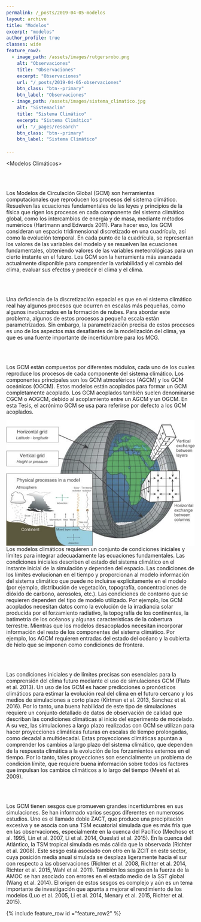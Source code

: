 ```yaml
---
permalink: /_posts/2019-04-05-modelos
layout: archive
title: "Modelos"
excerpt: "modelos"
author_profile: true 
classes: wide
feature_row2: 
  - image_path: /assets/images/rutgersrobo.png
    alt: "Observaciones"
    title: "Observaciones"
    excerpt: "Observaciones"
    url: "/_posts/2019-04-05-observaciones"
    btn_class: "btn--primary"
    btn_label: "Observaciones"
  - image_path: /assets/images/sistema_climatico.jpg
    alt: "Sistemaclim"
    title: "Sistema Climático"
    excerpt: "Sistema Climático"
    url: "/_pages/research"
    btn_class: "btn--primary"
    btn_label: "Sistema Climático"    

---
```

<Modelos Climáticos>


<br/><br/>

Los Modelos de Circulación Global (GCM) son herramientas computacionales que reproducen los procesos del sistema climático. Resuelven las ecuaciones fundamentales de las leyes y principios de la física que rigen los procesos en cada componente del sistema climático global, como los intercambios de energía y de masa, mediante métodos numéricos (Hartmann and Edwards 2011). Para hacer eso, los GCM consideran un espacio tridimensional discretizado en una cuadrícula, así como la evolución temporal. En cada punto de la cuadrícula, se representan los valores de las variables del modelo y se resuelven las ecuaciones fundamentales, obteniendo valores de las variables meteorológicas para un cierto instante en el futuro. Los GCM son la herramienta más avanzada actualmente disponible para comprender la variabilidad y el cambio del clima, evaluar sus efectos y predecir el clima y el clima.

<br/><br/>

Una deficiencia de la discretización espacial es que en el sistema climático real hay algunos procesos que ocurren en escalas más pequeñas, como algunos involucrados en la formación de nubes. Para abordar este problema, algunos de estos procesos a pequeña escala están parametrizados. Sin embargo, la parametrización precisa de estos procesos es uno de los aspectos más desafiantes de la modelización del clima, ya que es una fuente importante de incertidumbre para los MCG.

<br/><br/>

Los GCM están compuestos por diferentes módulos, cada uno de los cuales reproduce los procesos de cada componente del sistema climático. Los componentes principales son los GCM atmosféricos (AGCM) y los GCM oceánicos (OGCM). Estos modelos están acoplados para formar un GCM completamente acoplado. Los GCM acoplados también suelen denominarse CGCM o AOGCM, debido al acoplamiento entre un AGCM y un OGCM. En esta Tesis, el acrónimo GCM se usa para referirse por defecto a los GCM acoplados. 

<img src="/assets/images/research/figGCM.png"
     alt="alker"
     width="600"
     description="Representación esquemática un modelo de circulación general o GCM (General Circulation Model). Tomado de Edwards et al. 2011."
     style="float: left; margin-right: 10px;" />
     
     
Los modelos climáticos requieren un conjunto de condiciones iniciales y límites para integrar adecuadamente las ecuaciones fundamentales. Las condiciones iniciales describen el estado del sistema climático en el instante inicial de la simulación y dependen del espacio. Las condiciones de los límites evolucionan en el tiempo y proporcionan al modelo información del sistema climático que puede no incluirse explícitamente en el modelo (por ejemplo, distribución de vegetación, topografía, concentraciones de dióxido de carbono, aerosoles, etc.). Las condiciones de contorno que se requieren dependen del tipo de modelo utilizado. Por ejemplo, los GCM acoplados necesitan datos como la evolución de la irradiancia solar producida por el forzamiento radiativo, la topografía de los continentes, la batimetría de los océanos y algunas características de la cobertura terrestre. Mientras que los modelos desacoplados necesitan incorporar información del resto de los componentes del sistema climático. Por ejemplo, los AGCM requieren entradas del estado del océano y la cubierta de hielo que se imponen como condiciones de frontera.

<br/><br/>

Las condiciones iniciales y de límites precisas son esenciales para la comprensión del clima futuro mediante el uso de simulaciones GCM (Flato et al. 2013). Un uso de los GCM es hacer predicciones o pronósticos climáticos para estimar la evolución real del clima en el futuro cercano y los medios de simulaciones a corto plazo (Kirtman et al. 2013, Sanchez et al. 2016). Por lo tanto, una buena habilidad de este tipo de simulaciones requiere un conjunto detallado de datos de observación de calidad que describan las condiciones climáticas al inicio del experimento de modelado. A su vez, las simulaciones a largo plazo realizadas con GCM se utilizan para hacer proyecciones climáticas futuras en escalas de tiempo prolongadas, como decadal a multidecadal. Estas proyecciones climáticas apuntan a comprender los cambios a largo plazo del sistema climático, que dependen de la respuesta climática a la evolución de los forzamientos externos en el tiempo. Por lo tanto, tales proyecciones son esencialmente un problema de condición límite, que requiere buena información sobre todos los factores que impulsan los cambios climáticos a lo largo del tiempo (Meehl et al. 2009).

<br/><br/>

Los GCM tienen sesgos que promueven grandes incertidumbres en sus simulaciones. Se han informado varios sesgos diferentes en numerosos estudios. Uno es el llamado doble ZACT, que produce una precipitación excesiva y se asocia con una TSM ecuatorial simulada que es más fría que en las observaciones, especialmente en la cuenca del Pacífico (Mechoso et al. 1995, Lin et al. 2007, Li et al. 2014, Oueslati et al. 2015). En la cuenca del Atlántico, la TSM tropical simulada es más cálida que la observada (Richter et al. 2008). Este sesgo está asociado con otro en la ZCIT en este sector, cuya posición media anual simulada se desplaza ligeramente hacia el sur con respecto a las observaciones (Richter et al. 2008, Richter et al. 2014, Richter et al. 2015, Wahl et al. 2011). También los sesgos en la fuerza de la AMOC se han asociado con errores en el estado medio de la SST global (Wang et al. 2014). El origen de estos sesgos es complejo y aún es un tema importante de investigación que apunta a mejorar el rendimiento de los modelos (Luo et al. 2005, Li  et al. 2014, Menary et al. 2015, Richter et al. 2015).

{% include feature_row id ="feature_row2" %}
